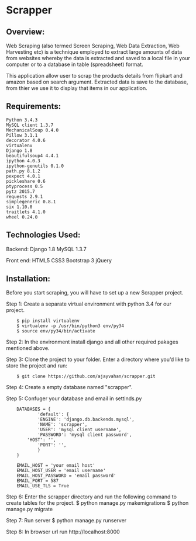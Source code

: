 Scrapper
====================================================================
Overview:
--------------------------------------------------------------------
Web Scraping (also termed Screen Scraping, Web Data Extraction, Web Harvesting etc) is a technique employed to extract large amounts of data from websites whereby the data is extracted and saved to a local file in your computer or to a database in table (spreadsheet) format. 

This application allow user to scrap the products details from flipkart and amazon based on search argument. Extracted data is save to the database, from thier we use it to display that items in our application.


Requirements:
--------------------------------------------------------------------

	Python 3.4.3
	MySQL client 1.3.7
	MechanicalSoup 0.4.0
	Pillow 3.1.1
	decorator 4.0.6
	virtualenv
	Django 1.8
	beautifulsoup4 4.4.1
	ipython 4.0.3
	ipython-genutils 0.1.0
	path.py 8.1.2
	pexpect 4.0.1
	pickleshare 0.6
	ptyprocess 0.5
	pytz 2015.7
	requests 2.9.1
	simplegeneric 0.8.1
	six 1.10.0
	traitlets 4.1.0
	wheel 0.24.0


Technologies Used:
---------------------------------------------------------------------

Backend:
	Django 1.8
	MySQL 1.3.7

Front end:
	HTML5
	CSS3
	Bootstrap 3
	jQuery

Installation:
----------------------------------------------------------------------

Before you start scraping, you will have to set up a new Scrapper project.

Step 1: Create a separate virtual environment with python 3.4 for our project.
		
		$ pip install virtualenv
		$ virtualenv -p /usr/bin/python3 env/py34
		$ source env/py34/bin/activate

Step 2: In the environment install django and all other required pakages mentioned above.

Step 3: Clone the project to your folder. Enter a directory where you’d like to store the project and run:
		
		$ git clone https://github.com/ajayvahan/scrapper.git


Step 4: Create a empty database named "scrapper".

Step 5: Confuger your database and email in settinds.py

		DATABASES = {
	    		'default': {
	        	'ENGINE': 'django.db.backends.mysql',
	        	'NAME': 'scrapper',
	        	'USER': 'mysql client username',
	        	'PASSWORD': 'mysql client password',
			'HOST': '',
	        	'PORT': '',
	    		}
		}

		EMAIL_HOST = 'your email host'
		EMAIL_HOST_USER = 'email username'
		EMAIL_HOST_PASSWORD = 'email password'
		EMAIL_PORT = 587
		EMAIL_USE_TLS = True


Step 6: Enter the scrapper directory and run the following command to create tables for the project.
		$ python manage.py makemigrations
		$ python manage.py migrate

Step 7: Run server
		$ python manage.py runserver

Step 8: In browser url run  http://localhost:8000
